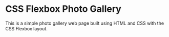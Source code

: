 # CSS Flexbox Photo Gallery
This is a simple photo gallery web page built using HTML and CSS with the CSS Flexbox layout.
